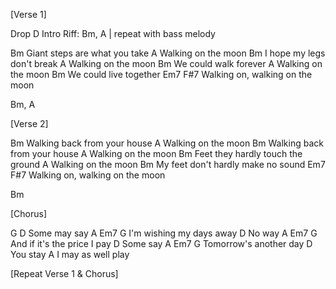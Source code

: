 [Verse 1]

Drop D
Intro Riff: Bm, A | repeat with bass melody

Bm
Giant steps are what you take
A
    Walking on the moon
Bm
    I hope my legs don't break
A
Walking on the moon
Bm
We could walk forever
A
    Walking on the moon
Bm
We could live together
Em7         F#7
Walking on, walking on the moon

Bm, A
 
[Verse 2]
 
Bm
Walking back from your house
A
    Walking on the moon
Bm
Walking back from your house
A
    Walking on the moon
Bm
Feet they hardly touch the ground
A
    Walking on the moon
Bm
My feet don't hardly make no sound
Em7         F#7
Walking on, walking on the moon

Bm
 
[Chorus]
 
G       D
Some may say
A                Em7   G
  I'm wishing my days away
   D
No way
A                 Em7     G
  And if it's the price I pay
     D
Some say
A             Em7    G
  Tomorrow's another day
    D
You stay
  A
I may as well play
 

[Repeat Verse 1 & Chorus]
 
 

